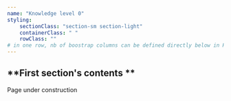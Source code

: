 ```yaml
---
name: "Knowledge level 0"
styling:
    sectionClass: "section-sm section-light"
    containerClass: " "
    rowClass: ""
# in one row, nb of boostrap columns can be defined directly below in HTML
---
```


<div class="col-md-8">

## **First section's contents **

Page under construction 

</div>